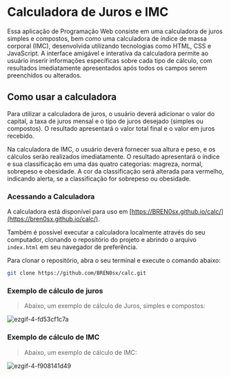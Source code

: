 # Calculadora de Juros e IMC

Essa aplicação de Programação Web consiste em uma calculadora de juros simples e compostos, bem como uma calculadora de índice de massa corporal (IMC), desenvolvida utilizando tecnologias como HTML, CSS e JavaScript. A interface amigável e interativa da calculadora permite ao usuário inserir informações específicas sobre cada tipo de cálculo, com resultados imediatamente apresentados após todos os campos serem preenchidos ou alterados.

## Como usar a calculadora

Para utilizar a calculadora de juros, o usuário deverá adicionar o valor do capital, a taxa de juros mensal e o tipo de juros desejado (simples ou compostos). O resultado apresentará o valor total final e o valor em juros recebido.

Na calculadora de IMC, o usuário deverá fornecer sua altura e peso, e os cálculos serão realizados imediatamente. O resultado apresentará o índice e sua classificação em uma das quatro categorias: magreza, normal, sobrepeso e obesidade. A cor da classificação será alterada para vermelho, indicando alerta, se a classificação for sobrepeso ou obesidade.

### Acessando a Calculadora

A calculadora está disponível para uso em [https://BREN0sx.github.io/calc/](https://bren0sx.github.io/calc/). 

Também é possível executar a calculadora localmente através do seu computador, clonando o repositório do projeto e abrindo o arquivo `index.html` em seu navegador de preferência.

Para clonar o repositório, abra o seu terminal e execute o comando abaixo:

```sh
git clone https://github.com/BREN0sx/calc.git
```

### Exemplo de cálculo de juros

> Abaixo, um exemplo de cálculo de Juros, simples e compostos:

![ezgif-4-fd53cf1c7a](https://user-images.githubusercontent.com/105817781/228823271-7f049db9-2a0b-46c5-a7e3-6d811c80b612.gif)

### Exemplo de cálculo de IMC

> Abaixo, um exemplo de cálculo de IMC:

![ezgif-4-f908141d49](https://user-images.githubusercontent.com/105817781/228823370-c58e9a73-d95a-4945-a9fb-8b065b225135.gif)
